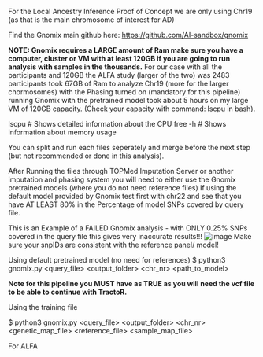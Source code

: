 For the Local Ancestry Inference Proof of Concept we are only using Chr19 (as that is the main chromosome of interest for AD)

Find the Gnomix main github here: https://github.com/AI-sandbox/gnomix

**NOTE: Gnomix requires a LARGE amount of Ram make sure you have a computer, cluster or VM with at least 120GB if you are going to run analysis with samples in the thousands.**
For our case with all the participants and 120GB the ALFA study (larger of the two) was 2483 participants took 67GB of Ram to analyze Chr19 (more for the larger chormosomes) with the Phasing turned on (mandatory for this pipeline) running Gnomix with the pretrained model took about 5 hours on my large VM of 120GB capacity. (Check your capacity with command: lscpu in bash).

lscpu        # Shows detailed information about the CPU
free -h      # Shows information about memory usage

You can split and run each files seperately and merge before the next step (but not recommended or done in this analysis). 

After Running the files through TOPMed Imputation Server or another imputation and phasing system you will need to either use the Gnomix pretrained models (where you do not need reference files)
If using the default model provided by Gnomix test first with chr22 and see that you have AT LEAST 80% in the Percentage of model SNPs covered by query file.

This is an Example of a FAILED Gnomix analysis - with ONLY 0.25% SNPs covered in the query file this gives very inaccurate results!!!
![image](https://github.com/user-attachments/assets/48e48aba-40b0-47ca-ab92-f5dfe3ed79ba)
Make sure your snpIDs are consistent with the reference panel/ model!

Using default pretrained model (no need for references)
$ python3 gnomix.py <query_file> <output_folder> <chr_nr> <phase> <path_to_model> 

**Note for this pipeline you MUST have <phase> as TRUE as you will need the vcf file to be able to continue with TractoR.**

Using the training file

$ python3 gnomix.py <query_file> <output_folder> <chr_nr> <phase> <genetic_map_file> <reference_file> <sample_map_file>

For ALFA

